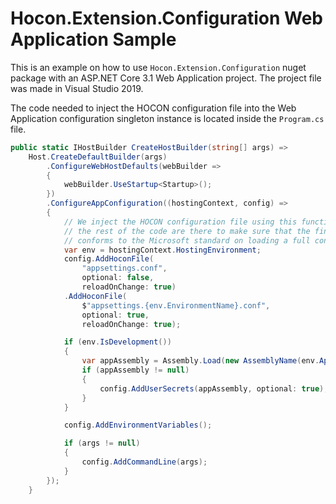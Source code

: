# Hocon.Extension.Configuration Web Application Sample

This is an example on how to use `Hocon.Extension.Configuration` nuget package with an ASP.NET Core 3.1 Web Application project. 
The project file was made in Visual Studio 2019.

The code needed to inject the HOCON configuration file into the Web Application configuration singleton instance 
is located inside the `Program.cs` file.

```C#
public static IHostBuilder CreateHostBuilder(string[] args) =>
	Host.CreateDefaultBuilder(args)
		.ConfigureWebHostDefaults(webBuilder =>
		{
			webBuilder.UseStartup<Startup>();
		})
		.ConfigureAppConfiguration((hostingContext, config) =>
		{
			// We inject the HOCON configuration file using this function call,
			// the rest of the code are there to make sure that the final configuration
			// conforms to the Microsoft standard on loading a full configuration stack.
			var env = hostingContext.HostingEnvironment;
			config.AddHoconFile(
				"appsettings.conf",
				optional: false,
				reloadOnChange: true)
			.AddHoconFile(
				$"appsettings.{env.EnvironmentName}.conf",
				optional: true,
				reloadOnChange: true);

			if (env.IsDevelopment())
			{
				var appAssembly = Assembly.Load(new AssemblyName(env.ApplicationName));
				if (appAssembly != null)
				{
					config.AddUserSecrets(appAssembly, optional: true);
				}
			}

			config.AddEnvironmentVariables();

			if (args != null)
			{
				config.AddCommandLine(args);
			}
		});
    }
```
